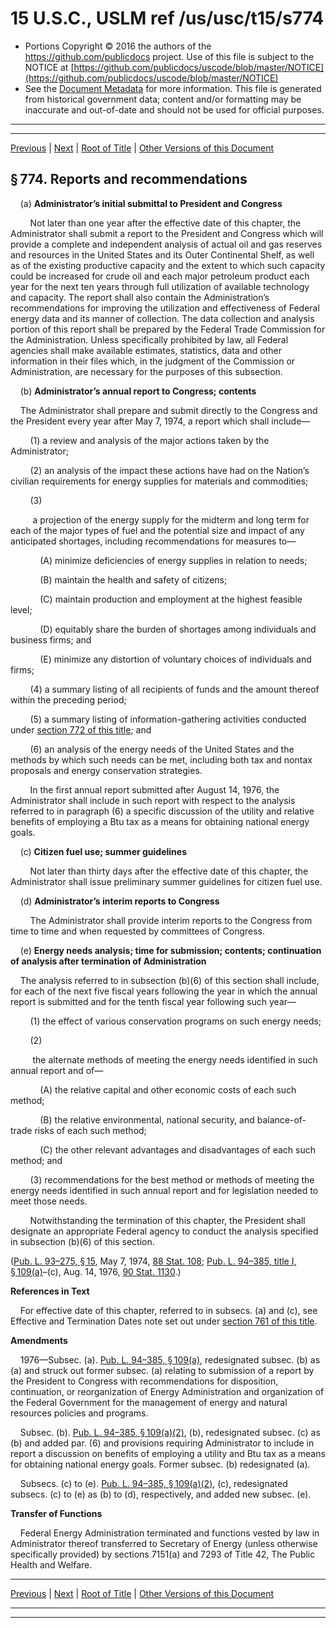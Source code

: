 ---
---

# 15 U.S.C., USLM ref /us/usc/t15/s774

* Portions Copyright © 2016 the authors of the https://github.com/publicdocs project.
  Use of this file is subject to the NOTICE at [https://github.com/publicdocs/uscode/blob/master/NOTICE](https://github.com/publicdocs/uscode/blob/master/NOTICE)
* See the [Document Metadata](././../../../../..//README.md) for more information.
  This file is generated from historical government data; content and/or formatting may be inaccurate and out-of-date and should not be used for official purposes.

----------
----------

[Previous](./../../../../..//us/usc/t15/ch16B/schI/m__us_usc_t15_s773.md) | [Next](./../../../../..//us/usc/t15/ch16B/schI/m__us_usc_t15_s775.md) | [Root of Title](./../../../../../) | [Other Versions of this Document](https://publicdocs.github.io/go/links?ns=uslm&ref=%2Fus%2Fusc%2Ft15%2Fs774)

## § 774. Reports and recommendations

    (a) __Administrator’s initial submittal to President and Congress__ 

        Not later than one year after the effective date of this chapter, the Administrator shall submit a report to the President and Congress which will provide a complete and independent analysis of actual oil and gas reserves and resources in the United States and its Outer Continental Shelf, as well as of the existing productive capacity and the extent to which such capacity could be increased for crude oil and each major petroleum product each year for the next ten years through full utilization of available technology and capacity. The report shall also contain the Administration’s recommendations for improving the utilization and effectiveness of Federal energy data and its manner of collection. The data collection and analysis portion of this report shall be prepared by the Federal Trade Commission for the Administration. Unless specifically prohibited by law, all Federal agencies shall make available estimates, statistics, data and other information in their files which, in the judgment of the Commission or Administration, are necessary for the purposes of this subsection.

    (b) __Administrator’s annual report to Congress; contents__ 

    The Administrator shall prepare and submit directly to the Congress and the President every year after May 7, 1974, a report which shall include—

        (1) a review and analysis of the major actions taken by the Administrator;

        (2) an analysis of the impact these actions have had on the Nation’s civilian requirements for energy supplies for materials and commodities;

        (3)

         a projection of the energy supply for the midterm and long term for each of the major types of fuel and the potential size and impact of any anticipated shortages, including recommendations for measures to—

            (A) minimize deficiencies of energy supplies in relation to needs;

            (B) maintain the health and safety of citizens;

            (C) maintain production and employment at the highest feasible level;

            (D) equitably share the burden of shortages among individuals and business firms; and

            (E) minimize any distortion of voluntary choices of individuals and firms;

        (4) a summary listing of all recipients of funds and the amount thereof within the preceding period;

        (5) a summary listing of information-gathering activities conducted under [section 772 of this title][/us/usc/t15/s772]; and

        (6) an analysis of the energy needs of the United States and the methods by which such needs can be met, including both tax and nontax proposals and energy conservation strategies.

        In the first annual report submitted after August 14, 1976, the Administrator shall include in such report with respect to the analysis referred to in paragraph (6) a specific discussion of the utility and relative benefits of employing a Btu tax as a means for obtaining national energy goals.

    (c) __Citizen fuel use; summer guidelines__ 

        Not later than thirty days after the effective date of this chapter, the Administrator shall issue preliminary summer guidelines for citizen fuel use.

    (d) __Administrator’s interim reports to Congress__ 

        The Administrator shall provide interim reports to the Congress from time to time and when requested by committees of Congress.

    (e) __Energy needs analysis; time for submission; contents; continuation of analysis after termination of Administration__ 

    The analysis referred to in subsection (b)(6) of this section shall include, for each of the next five fiscal years following the year in which the annual report is submitted and for the tenth fiscal year following such year—

        (1) the effect of various conservation programs on such energy needs;

        (2)

         the alternate methods of meeting the energy needs identified in such annual report and of—

            (A) the relative capital and other economic costs of each such method;

            (B) the relative environmental, national security, and balance-of-trade risks of each such method;

            (C) the other relevant advantages and disadvantages of each such method; and

        (3) recommendations for the best method or methods of meeting the energy needs identified in such annual report and for legislation needed to meet those needs.

        Notwithstanding the termination of this chapter, the President shall designate an appropriate Federal agency to conduct the analysis specified in subsection (b)(6) of this section.

([Pub. L. 93–275, § 15][/us/pl/93/275/s15], May 7, 1974, [88 Stat. 108][/us/stat/88/108]; [Pub. L. 94–385, title I, § 109(a)][/us/pl/94/385/s109/a]–(c), Aug. 14, 1976, [90 Stat. 1130][/us/stat/90/1130].)

 __References in Text__ 

    For effective date of this chapter, referred to in subsecs. (a) and (c), see Effective and Termination Dates note set out under [section 761 of this title][/us/usc/t15/s761].

 __Amendments__ 

    1976—Subsec. (a). [Pub. L. 94–385, § 109(a)][/us/pl/94/385/s109/a], redesignated subsec. (b) as (a) and struck out former subsec. (a) relating to submission of a report by the President to Congress with recommendations for disposition, continuation, or reorganization of Energy Administration and organization of the Federal Government for the management of energy and natural resources policies and programs.

    Subsec. (b). [Pub. L. 94–385, § 109(a)(2)][/us/pl/94/385/s109/a/2], (b), redesignated subsec. (c) as (b) and added par. (6) and provisions requiring Administrator to include in report a discussion on benefits of employing a utility and Btu tax as a means for obtaining national energy goals. Former subsec. (b) redesignated (a).

    Subsecs. (c) to (e). [Pub. L. 94–385, § 109(a)(2)][/us/pl/94/385/s109/a/2], (c), redesignated subsecs. (c) to (e) as (b) to (d), respectively, and added new subsec. (e).

 __Transfer of Functions__ 

    Federal Energy Administration terminated and functions vested by law in Administrator thereof transferred to Secretary of Energy (unless otherwise specifically provided) by sections 7151(a) and 7293 of Title 42, The Public Health and Welfare.

----------

[Previous](./../../../../..//us/usc/t15/ch16B/schI/m__us_usc_t15_s773.md) | [Next](./../../../../..//us/usc/t15/ch16B/schI/m__us_usc_t15_s775.md) | [Root of Title](./../../../../../) | [Other Versions of this Document](https://publicdocs.github.io/go/links?ns=uslm&ref=%2Fus%2Fusc%2Ft15%2Fs774)

----------
----------

[/us/usc/t15/s772]: https://publicdocs.github.io/go/links?ns=uslm&ref=%2Fus%2Fusc%2Ft15%2Fs772
[/us/pl/93/275/s15]: https://publicdocs.github.io/go/links?ns=uslm&ref=%2Fus%2Fpl%2F93%2F275%2Fs15
[/us/stat/88/108]: https://publicdocs.github.io/go/links?ns=uslm&ref=%2Fus%2Fstat%2F88%2F108
[/us/pl/94/385/s109/a]: https://publicdocs.github.io/go/links?ns=uslm&ref=%2Fus%2Fpl%2F94%2F385%2Fs109%2Fa
[/us/stat/90/1130]: https://publicdocs.github.io/go/links?ns=uslm&ref=%2Fus%2Fstat%2F90%2F1130
[/us/usc/t15/s761]: https://publicdocs.github.io/go/links?ns=uslm&ref=%2Fus%2Fusc%2Ft15%2Fs761
[/us/pl/94/385/s109/a]: https://publicdocs.github.io/go/links?ns=uslm&ref=%2Fus%2Fpl%2F94%2F385%2Fs109%2Fa
[/us/pl/94/385/s109/a/2]: https://publicdocs.github.io/go/links?ns=uslm&ref=%2Fus%2Fpl%2F94%2F385%2Fs109%2Fa%2F2
[/us/pl/94/385/s109/a/2]: https://publicdocs.github.io/go/links?ns=uslm&ref=%2Fus%2Fpl%2F94%2F385%2Fs109%2Fa%2F2


